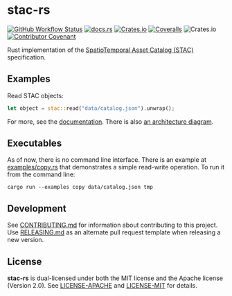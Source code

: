 # stac-rs

[![GitHub Workflow Status](https://img.shields.io/github/workflow/status/gadomski/stac-rs/CI?style=for-the-badge)](https://github.com/gadomski/stac-rs/actions/workflows/ci.yml)
[![docs.rs](https://img.shields.io/docsrs/stac?style=for-the-badge)](https://docs.rs/stac/latest/stac/)
[![Crates.io](https://img.shields.io/crates/v/stac?style=for-the-badge)](https://crates.io/crates/stac)
[![Coveralls](https://img.shields.io/coveralls/github/gadomski/stac-rs?style=for-the-badge)](https://coveralls.io/github/gadomski/stac-rs?branch=main)
![Crates.io](https://img.shields.io/crates/l/stac?style=for-the-badge)
[![Contributor Covenant](https://img.shields.io/badge/Contributor%20Covenant-2.1-4baaaa.svg?style=for-the-badge)](./CODE_OF_CONDUCT) 

Rust implementation of the [SpatioTemporal Asset Catalog (STAC)](https://stacspec.org/) specification.

## Examples

Read STAC objects:

```rust
let object = stac::read("data/catalog.json").unwrap();
```

For more, see the [documentation](https://docs.rs/stac/latest/stac/).
There is also [an architecture diagram](./ARCHITECTURE.md).

## Executables

As of now, there is no command line interface.
There is an example at [examples/copy.rs](./examples/copy.rs) that demonstrates a simple read-write operation.
To run it from the command line:

```shell
cargo run --examples copy data/catalog.json tmp
```

## Development

See [CONTRIBUTING.md](./CONTRIBUTING.md) for information about contributing to this project.
Use [RELEASING.md](./RELEASING.md) as an alternate pull request template when releasing a new version.

## License

**stac-rs** is dual-licensed under both the MIT license and the Apache license (Version 2.0).
See [LICENSE-APACHE](./LICENSE-APACHE) and [LICENSE-MIT](./LICENSE-MIT) for details.
